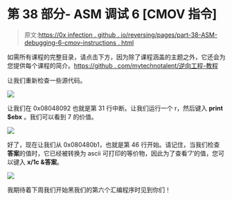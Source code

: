 # 第 38 部分- ASM 调试 6 [CMOV 指令]

> 原文:[https://0x infection . github . io/reversing/pages/part-38-ASM-debugging-6-cmov-instructions . html](https://0xinfection.github.io/reversing/pages/part-38-asm-debugging-6-cmov-instructions.html)

如需所有课程的完整目录，请点击下方，因为除了课程涵盖的主题之外，它还会为您提供每个课程的简介。[https://github . com/mytechnotalent/逆向工程-教程](https://github.com/mytechnotalent/Reverse-Engineering-Tutorial)

让我们重新检查一些源代码。

![](../Images/1f1a82bfe33d4249a14f5442f02e89e6.png)

让我们在 0x08048092 也就是第 31 行中断。让我们运行一个 r，然后键入 **print $ebx** 。我们可以看到 7 的价值。

![](../Images/b430a80d1a3075642fe5bc90e56a7706.png)

好了，现在让我们从 0x080480b1，也就是第 46 行开始。请记住，当我们检查**答案**的值时，它已经被转换为 ascii 可打印的等价物，因此为了查看‘7’的值，您可以键入 **x/1c &答案**。

![](../Images/b51edd83e43b51e0128ba0b4241bbae9.png)

我期待着下周我们开始黑我们的第六个汇编程序时见到你们！